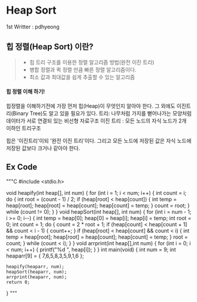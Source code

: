 # Heap Sort
1st Writter : pdhyeong

## 힙 정렬(Heap Sort) 이란?
> * 힙 트리 구조를 이용한 정렬 알고리즘 방법(완전 이진 트리)
> * 병합 정렬과 퀵 정렬 만큼 빠른 정렬 알고리즘이다.
> * 최소 값과 최대값을 쉽게 추출할 수 있는 알고리즘

#### 힙 정렬 이해 하기!
힙정렬을 이해하기전에 가장 먼저 힙(Heap)이 무엇인지 알아야 한다.
그 외에도 이진트리(Binary Tree)도 알고 있을 필요가 있다.
트리: 나무처럼 가지를 뻗어나가는 모양처럼 데이터가 서로 연결되 있는 비선형 자료구조
이진 트리 : 모든 노드의 자식 노드가 2개 이하인 트리구조

힙은 '이진트리'이되 '완전 이진 트리'이다. 그리고 모든 노드에 저장된 값은 자식 노드에 저장된 값보다 크거나 같아야 한다.

## Ex Code
"""C
#include <stdio.h>

void heapify(int heap[], int num)
{
	for (int i = 1; i < num; i++)
	{
		int count = i;
		do {
			int root = (count - 1) / 2;
			if (heap[root] < heap[count])
			{
				int temp = heap[root];
				heap[root] = heap[count];
				heap[count] = temp;
			}
			count = root;
		} while (count != 0);
	}
}
void heapSort(int heap[], int num)
{
	for (int i = num - 1; i >= 0; i--)
	{
		int temp = heap[0];
		heap[0] = heap[i];
		heap[i] = temp;
		int root = 0;
		int count = 1;
		do {
			count = 2 * root + 1;
			if (heap[count] < heap[count + 1] && count < i - 1)
			{
				count++;
			}
			if (heap[root] < heap[count] && count < i)
			{
				int temp = heap[root];
				heap[root] = heap[count];
				heap[count] = temp;
			}
			root = count;
		} while (count < i);
	}
}
void arrprint(int heap[],int num)
{
	for (int i = 0; i < num; i++)
	{
		printf("%d ", heap[i]);
	}
}
int main(void)
{
	int num = 9;
	int heaparr[9] = { 7,6,5,8,3,5,9,1,6 };

	heapify(heaparr, num);
	heapSort(heaparr, num);
	arrprint(heaparr, num);
	return 0;

}
"""
